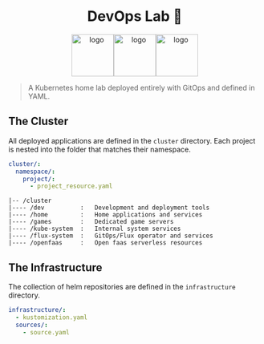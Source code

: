 <h1 align="center">DevOps Lab 🧪</h1>

<p align="center">
<image width="84px" alt="logo" src="https://cncf-branding.netlify.app/img/projects/helm/stacked/color/helm-stacked-color.png"></image><image width="84px" alt="logo" src="https://info.container-solutions.com/hs-fs/hubfs/GITOPS_icon.png?width=628&height=628&name=GITOPS_icon.png"></image><image width="84px" alt="logo" src="https://sdtimes.com/wp-content/uploads/2017/01/0118.sdt-kubernetes.png"></image>
</p>

> A Kubernetes home lab deployed entirely with GitOps and defined in YAML.


## The Cluster

All deployed applications are defined in the `cluster` directory. Each project is nested
into the folder that matches their namespace.


```yaml
cluster/:
  namespace/:
    project/:
      - project_resource.yaml
```

```text
|-- /cluster
|---- /dev          :   Development and deployment tools
|---- /home         :   Home applications and services
|---- /games        :   Dedicated game servers
|---- /kube-system  :   Internal system services
|---- /flux-system  :   GitOps/Flux operator and services
|---- /openfaas     :   Open faas serverless resources
```

## The Infrastructure

The collection of helm repositories are defined in the `infrastructure` directory.


```yaml
infrastructure/:
  - kustomization.yaml
  sources/:
    - source.yaml
```
